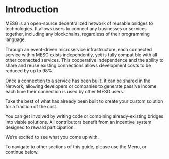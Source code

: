 # Introduction

MESG is an open-source decentralized network of reusable bridges to technologies. It allows users to connect any businesses or services together, including any blockchains, regardless of their programming language. 

Through an event-driven microservice infrastructure, each connected service within MESG exists independently, yet is fully compatible with all other connected services. This cooperative independence and the ability to share and reuse existing connections allows development costs to be reduced by up to 98%. 

Once a connection to a service has been built, it can be shared in the Network, allowing developers or companies to generate passive income each time their connection is used by other MESG users.

Take the best of what has already been built to create your custom solution for a fraction of the cost. 

You can get involved by writing code or combining already-existing bridges into viable solutions. All contributors benefit from an incentive system designed to reward participation.

We’re excited to see what you come up with.

To navigate to other sections of this guide, please use the Menu, or continue below.
 


